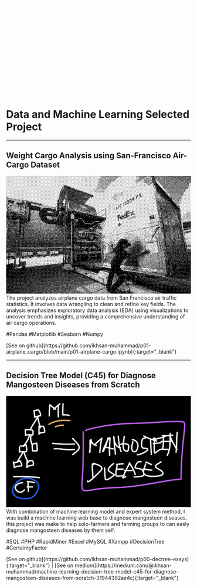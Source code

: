 <div style="color: #ffffffe6;"> A Detail-oriented Data Analyst with expertise in data wrangling, visualization, and storytelling, backed by strong analytical and problem-solving skills. Actively expanding into Machine Learning and AI, with a focus on NLP and Large Language Models (LLM) to drive impactful solutions.

I combine technical expertise with collaboration skills, honed through organizing a Data Science Weekend, which strengthened my project management and communication abilities. I aim to leverage these skills to create innovative, data-driven solutions for real-world challenges.

Field of interest: Business Intelligence, Fraud & Transportation analyst, Fine-Tuning, AI Prompting, and geospatial.
Prog.Languages & Tools: SQL, Python, Metabase, Tableau, Docker, Git.</div><br>

# Data and Machine Learning Selected Project

* * *

## Weight Cargo Analysis using San-Francisco Air-Cargo Dataset
![p1-airplane_cargo](\assets\images\p01_airplane_cargo.png)
The project analyzes airplane cargo data from San Francisco air traffic statistics. It involves data wrangling to clean and refine key fields. The analysis emphasizes exploratory data analysis (EDA) using visualizations to uncover trends and insights, providing a comprehensive understanding of air cargo operations.
<br>
<p class="tag">#Pandas #Matplotlib #Seaborn #Numpy</p>
[See on github](https://github.com/ikhsan-muhammad/p01-airplane_cargo/blob/main/p01-airplane-cargo.ipynb){:target="_blank"}

* * *

## Decision Tree Model (C45) for Diagnose Mangosteen Diseases from Scratch
![p0-ML-ES](\assets\images\p0-ML-ES.jpg)
With combination of machine learning model and expert system method, I was build a machine learning web base to diagnose mangosteen diseases. this project was make to help solo-farmers and farming groups to can easly diagnose mangosteen diseases by them self.
<br>
<p class="tag">#SQL #PHP #RapidMiner #Excel #MySQL #Xampp #DecisionTree #CertaintyFactor</p>
[See on github](https://github.com/ikhsan-muhammad/p00-dectree-exsys){:target="_blank"} | [See on medium](https://medium.com/@ikhsan-muhammad/machine-learning-decision-tree-model-c45-for-diagnose-mangosteen-diseases-from-scratch-31944392ae4c){:target="_blank"}